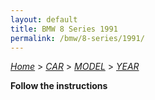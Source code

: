 ```yaml
---
layout: default
title: BMW 8 Series 1991
permalink: /bmw/8-series/1991/
---
```

[*Home*](/) > [*CAR*](/car/) > [*MODEL*](/car/model/) > [*YEAR*](/car/model/year/)

**Follow the instructions**